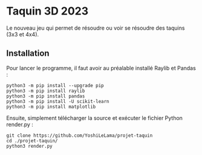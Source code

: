 # Taquin 3D 2023

Le nouveau jeu qui permet de résoudre ou voir se résoudre des taquins (3x3 et 4x4).

## Installation

Pour lancer le programme, il faut avoir au préalable installé Raylib et Pandas :

```commandline
python3 -m pip install --upgrade pip
python3 -m pip install raylib
python3 -m pip install pandas
python3 -m pip install -U scikit-learn
python3 -m pip install matplotlib
```

Ensuite, simplement télécharger la source et exécuter le fichier Python render.py :

```commandline
git clone https://github.com/YoshiLeLama/projet-taquin
cd ./projet-taquin/
python3 render.py
```
